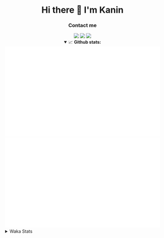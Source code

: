 <div align="center">
 <h1>Hi there 👋 I'm Kanin</h1>
 <h3>Contact me</h3>
 <a href="mailto:im@kanin.dev"><img src="https://img.shields.io/badge/gmail-%23D14836.svg?&style=for-the-badge&logo=gmail&logoColor=white"/></a>
 <a href="https://twitter.com/KaninDev"><img src="https://img.shields.io/badge/twitter-%231DA1F2.svg?&style=for-the-badge&logo=twitter&logoColor=white"/></a>
 <a href="https://www.linkedin.com/in/KaninDev"><img src="https://img.shields.io/badge/linkedin-%230077B5.svg?&style=for-the-badge&logo=linkedin&logoColor=white"/></a>
<details open>
  <summary>📈 <b>Github stats:</b></summary>
  <img src="https://github.com/Kanin/Kanin/blob/master/scripts/GitHubStats/generated/overview.svg"/>
  <img src="https://github.com/Kanin/Kanin/blob/master/scripts/GitHubStats/generated/languages.svg"/>
</details>
</div>

<details>
 <summary>Waka Stats</summary>

<!--START_SECTION:waka-->
![Profile Views](http://img.shields.io/badge/Profile%20Views-45-blue)

![Lines of code](https://img.shields.io/badge/From%20Hello%20World%20I%27ve%20Written-30577%20lines%20of%20code-blue)

**🐱 My Github Data** 

> 🏆 82 Contributions in the Year 2021
 > 
> 📦 35.2 kB Used in Github's Storage 
 > 
> 🚫 Not Opted to Hire
 > 
> 📜 9 Public Repositories 
 > 
> 🔑 5 Private Repositories  
 > 
**I'm an Early 🐤** 

```text
🌞 Morning    96 commits     ████░░░░░░░░░░░░░░░░░░░░░   17.61% 
🌆 Daytime    212 commits    █████████░░░░░░░░░░░░░░░░   38.9% 
🌃 Evening    115 commits    █████░░░░░░░░░░░░░░░░░░░░   21.1% 
🌙 Night      122 commits    █████░░░░░░░░░░░░░░░░░░░░   22.39%

```
📅 **I'm Most Productive on Monday** 

```text
Monday       127 commits    █████░░░░░░░░░░░░░░░░░░░░   23.3% 
Tuesday      83 commits     ███░░░░░░░░░░░░░░░░░░░░░░   15.23% 
Wednesday    93 commits     ████░░░░░░░░░░░░░░░░░░░░░   17.06% 
Thursday     62 commits     ██░░░░░░░░░░░░░░░░░░░░░░░   11.38% 
Friday       49 commits     ██░░░░░░░░░░░░░░░░░░░░░░░   8.99% 
Saturday     48 commits     ██░░░░░░░░░░░░░░░░░░░░░░░   8.81% 
Sunday       83 commits     ███░░░░░░░░░░░░░░░░░░░░░░   15.23%

```


📊 **This Week I Spent My Time On** 

```text
⌚︎ Time Zone: America/New_York

💬 Programming Languages: 
Python                   4 hrs 5 mins        ██████████████░░░░░░░░░░░   57.8% 
SCSS                     2 hrs 44 mins       █████████░░░░░░░░░░░░░░░░   38.86% 
virtualenv               11 mins             ░░░░░░░░░░░░░░░░░░░░░░░░░   2.72% 
Markdown                 2 mins              ░░░░░░░░░░░░░░░░░░░░░░░░░   0.48% 
Other                    0 secs              ░░░░░░░░░░░░░░░░░░░░░░░░░   0.14%

🔥 Editors: 
PyCharm                  4 hrs 17 mins       ███████████████░░░░░░░░░░   60.66% 
IntelliJ                 2 hrs 46 mins       █████████░░░░░░░░░░░░░░░░   39.34%

🐱‍💻 Projects: 
Kanin                    2 hrs 46 mins       █████████░░░░░░░░░░░░░░░░   39.34% 
Naila.py                 2 hrs 14 mins       ████████░░░░░░░░░░░░░░░░░   31.81% 
CGLS                     2 hrs 2 mins        ███████░░░░░░░░░░░░░░░░░░   28.85%

💻 Operating System: 
Linux                    7 hrs 4 mins        █████████████████████████   100.0%

```

**I Mostly Code in Python** 

```text
Python                   20 repos            ███████████████████░░░░░░   76.92% 
JavaScript               3 repos             ███░░░░░░░░░░░░░░░░░░░░░░   11.54% 
Kotlin                   1 repo              █░░░░░░░░░░░░░░░░░░░░░░░░   3.85% 
HTML                     1 repo              █░░░░░░░░░░░░░░░░░░░░░░░░   3.85% 
Java                     1 repo              █░░░░░░░░░░░░░░░░░░░░░░░░   3.85%

```


**Timeline**

![Chart not found](https://raw.githubusercontent.com/Kanin/Kanin/master/charts/bar_graph.png) 


 Last Updated on 11/06/2021
<!--END_SECTION:waka-->
</details>
